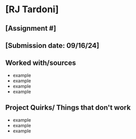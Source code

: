 # [RJ Tardoni]
## [Assignment #]
## [Submission date: 09/16/24]
## Worked with/sources 
* example
* example
* example
* example
## Project Quirks/ Things that don't work
* example
* example
* example
